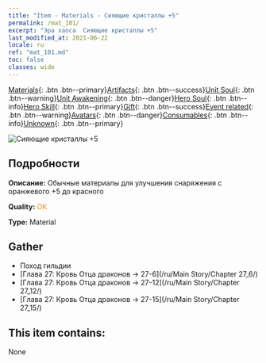 ```yaml
---
title: "Item - Materials - Сияющие кристаллы +5"
permalink: /mat_101/
excerpt: "Эра хаоса  Сияющие кристаллы +5"
last_modified_at: 2021-06-22
locale: ru
ref: "mat_101.md"
toc: false
classes: wide
---
```

 [Materials](/ItemsRU/){: .btn .btn--primary}[Artifacts](/ItemsRU/Artifacts/){: .btn .btn--success}[Unit Soul](/ItemsRU/UnitSoul/){: .btn .btn--warning}[Unit Awakening](/ItemsRU/UnitAwakening/){: .btn .btn--danger}[Hero Soul](/ItemsRU/HeroSoul/){: .btn .btn--info}[Hero Skill](/ItemsRU/HeroSkill/){: .btn .btn--primary}[Gift](/ItemsRU/Gift/){: .btn .btn--success}[Event related](/ItemsRU/Events/){: .btn .btn--warning}[Avatars](/ItemsRU/Avatars/){: .btn .btn--danger}[Consumables](/ItemsRU/Consumables/){: .btn .btn--info}[Unknown](/ItemsRU/Unknown/){: .btn .btn--primary}

 ![Сияющие кристаллы +5](/images/t/i_cailiao_shuijing3.png)

## Подробности
 **Описание:** Обычные материалы для улучшения снаряжения c оранжевого +5 до красного

 **Quality:** <span style="color: #FF8C00">OK</span>

 **Type:** Material

## Gather

*    Поход гильдии 
*    [Глава 27: Кровь Отца драконов -> 27-6](/ru/Main Story/Chapter 27_6/) 
*    [Глава 27: Кровь Отца драконов -> 27-12](/ru/Main Story/Chapter 27_12/) 
*    [Глава 27: Кровь Отца драконов -> 27-15](/ru/Main Story/Chapter 27_15/) 

## This item contains:

  None

